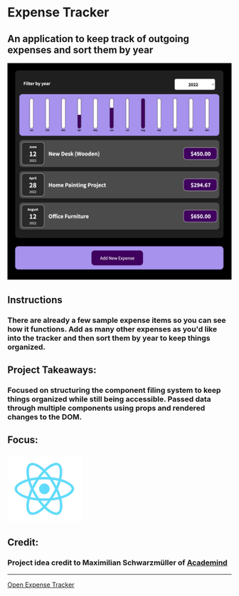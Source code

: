# Expense Tracker
## An application to keep track of outgoing expenses and sort them by year
![Expense Tracker Preview](../../src/img/projects/previews/expense-tracker.jpg)
## Instructions
### There are already a few sample expense items so you can see how it functions. Add as many other expenses as you'd like into the tracker and then sort them by year to keep things organized.
## Project Takeaways:
### Focused on structuring the component filing system to keep things organized while still being accessible. Passed data through multiple components using props and rendered changes to the DOM.
## Focus:
### ![Atom Icon](../../src/img/misc/atom.png)
## Credit: 
### Project idea credit to Maximilian Schwarzmüller of [Academind](https://academind.com/)

***
[Open Expense Tracker](https://www.willswebsitesdesign.com/projects/expense-tracker.html)